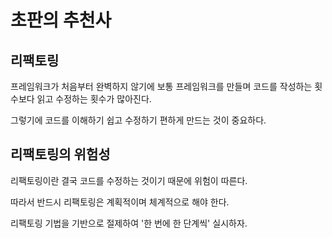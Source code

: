 # 초판의 추천사
## 리팩토링
프레임워크가 처음부터 완벽하지 않기에 보통 프레임워크를 만들며 코드를 작성하는 횟수보다 읽고 수정하는 횟수가 많아진다.

그렇기에 코드를 이해하기 쉽고 수정하기 편하게 만드는 것이 중요하다.

## 리팩토링의 위험성
리팩토링이란 결국 코드를 수정하는 것이기 때문에 위험이 따른다.

따라서 반드시 리팩토링은 계획적이며 체계적으로 해야 한다.

리팩토링 기법을 기반으로 절제하여 '한 번에 한 단계씩' 실시하자.

